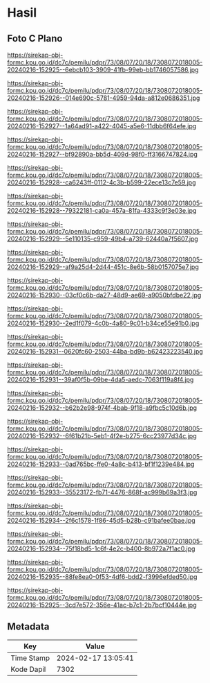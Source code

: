 # Hasil

## Foto C Plano

https://sirekap-obj-formc.kpu.go.id/dc7c/pemilu/pdpr/73/08/07/20/18/7308072018005-20240216-152925--6ebcb103-3909-41fb-99eb-bb1746057586.jpg

https://sirekap-obj-formc.kpu.go.id/dc7c/pemilu/pdpr/73/08/07/20/18/7308072018005-20240216-152926--014e690c-5781-4959-94da-a812e0686351.jpg

https://sirekap-obj-formc.kpu.go.id/dc7c/pemilu/pdpr/73/08/07/20/18/7308072018005-20240216-152927--1a64ad91-a422-4045-a5e6-11dbb6f64efe.jpg

https://sirekap-obj-formc.kpu.go.id/dc7c/pemilu/pdpr/73/08/07/20/18/7308072018005-20240216-152927--bf92890a-bb5d-409d-98f0-ff3166747824.jpg

https://sirekap-obj-formc.kpu.go.id/dc7c/pemilu/pdpr/73/08/07/20/18/7308072018005-20240216-152928--ca6243ff-0112-4c3b-b599-22ece13c7e59.jpg

https://sirekap-obj-formc.kpu.go.id/dc7c/pemilu/pdpr/73/08/07/20/18/7308072018005-20240216-152928--79322181-ca0a-457a-81fa-4333c9f3e03e.jpg

https://sirekap-obj-formc.kpu.go.id/dc7c/pemilu/pdpr/73/08/07/20/18/7308072018005-20240216-152929--5e110135-c959-49b4-a739-62440a7f5607.jpg

https://sirekap-obj-formc.kpu.go.id/dc7c/pemilu/pdpr/73/08/07/20/18/7308072018005-20240216-152929--af9a25d4-2d44-451c-8e6b-58b0157075e7.jpg

https://sirekap-obj-formc.kpu.go.id/dc7c/pemilu/pdpr/73/08/07/20/18/7308072018005-20240216-152930--03cf0c6b-da27-48d9-ae69-a9050bfdbe22.jpg

https://sirekap-obj-formc.kpu.go.id/dc7c/pemilu/pdpr/73/08/07/20/18/7308072018005-20240216-152930--2ed1f079-4c0b-4a80-9c01-b34ce55e91b0.jpg

https://sirekap-obj-formc.kpu.go.id/dc7c/pemilu/pdpr/73/08/07/20/18/7308072018005-20240216-152931--0620fc60-2503-44ba-bd9b-b62423223540.jpg

https://sirekap-obj-formc.kpu.go.id/dc7c/pemilu/pdpr/73/08/07/20/18/7308072018005-20240216-152931--39af0f5b-09be-4da5-aedc-7063f119a8f4.jpg

https://sirekap-obj-formc.kpu.go.id/dc7c/pemilu/pdpr/73/08/07/20/18/7308072018005-20240216-152932--b62b2e98-974f-4bab-9f18-a9fbc5c10d6b.jpg

https://sirekap-obj-formc.kpu.go.id/dc7c/pemilu/pdpr/73/08/07/20/18/7308072018005-20240216-152932--6f61b21b-5eb1-4f2e-b275-6cc23977d34c.jpg

https://sirekap-obj-formc.kpu.go.id/dc7c/pemilu/pdpr/73/08/07/20/18/7308072018005-20240216-152933--0ad765bc-ffe0-4a8c-b413-bf1f1239e484.jpg

https://sirekap-obj-formc.kpu.go.id/dc7c/pemilu/pdpr/73/08/07/20/18/7308072018005-20240216-152933--35523172-fb71-4476-868f-ac999b69a3f3.jpg

https://sirekap-obj-formc.kpu.go.id/dc7c/pemilu/pdpr/73/08/07/20/18/7308072018005-20240216-152934--2f6c1578-1f86-45d5-b28b-c91bafee0bae.jpg

https://sirekap-obj-formc.kpu.go.id/dc7c/pemilu/pdpr/73/08/07/20/18/7308072018005-20240216-152934--75f18bd5-1c6f-4e2c-b400-8b972a7f1ac0.jpg

https://sirekap-obj-formc.kpu.go.id/dc7c/pemilu/pdpr/73/08/07/20/18/7308072018005-20240216-152935--88fe8ea0-0f53-4df6-bdd2-f3996efded50.jpg

https://sirekap-obj-formc.kpu.go.id/dc7c/pemilu/pdpr/73/08/07/20/18/7308072018005-20240216-152925--3cd7e572-356e-41ac-b7c1-2b7bcf10444e.jpg


## Metadata

| Key        | Value               |
| ---------- | ------------------- |
| Time Stamp | 2024-02-17 13:05:41 |
| Kode Dapil | 7302                |



